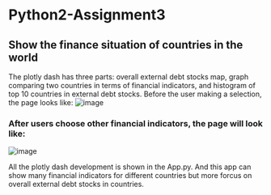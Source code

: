 # Python2-Assignment3
## Show the finance situation of countries in the world
The plotly dash has three parts: overall external debt stocks map, graph comparing two countries in terms of financial indicators, and histogram of top 10 countries in external debt stocks.
Before the user making a selection, the page looks like:
![image](https://user-images.githubusercontent.com/55248872/102314449-777bf000-3f40-11eb-84af-823d9b483759.png)

### After users choose other financial indicators, the page will look like:
![image](https://user-images.githubusercontent.com/55248872/102314758-f53ffb80-3f40-11eb-85eb-64b2ce66fa73.png)

All the plotly dash development is shown in the App.py.
And this app can show many financial indicators for different countries but more forcus on overall external debt stocks in countries.
